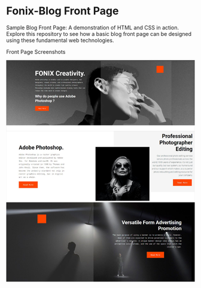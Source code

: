 # Fonix-Blog Front Page

Sample Blog Front Page: A demonstration of HTML and CSS in action. Explore this repository to see how a basic blog front page can be designed using these fundamental web technologies.

Front Page Screenshots

![](https://github.com/chathuracsd/Project-Images/blob/main/Fonix-Frontpage-Sample.jpg)


